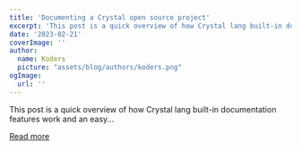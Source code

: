 ```yaml
---
title: 'Documenting a Crystal open source project'
excerpt: 'This post is a quick overview of how Crystal lang built-in documentation features work and an easy...'
date: '2023-02-21'
coverImage: ''
author:
  name: Koders
  picture: "assets/blog/authors/koders.png"
ogImage:
  url: ''
---
```


This post is a quick overview of how Crystal lang built-in documentation features work and an easy...

[Read more](https://dev.to/fdocr/documenting-a-crystal-open-source-project-3ike)
